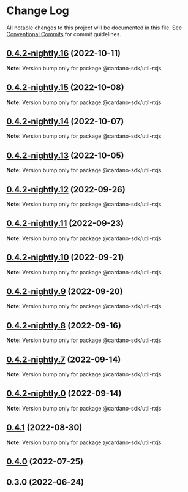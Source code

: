 # Change Log

All notable changes to this project will be documented in this file.
See [Conventional Commits](https://conventionalcommits.org) for commit guidelines.

## [0.4.2-nightly.16](https://github.com/input-output-hk/cardano-js-sdk/compare/@cardano-sdk/util-rxjs@0.4.2-nightly.15...@cardano-sdk/util-rxjs@0.4.2-nightly.16) (2022-10-11)

**Note:** Version bump only for package @cardano-sdk/util-rxjs





## [0.4.2-nightly.15](https://github.com/input-output-hk/cardano-js-sdk/compare/@cardano-sdk/util-rxjs@0.4.2-nightly.14...@cardano-sdk/util-rxjs@0.4.2-nightly.15) (2022-10-08)

**Note:** Version bump only for package @cardano-sdk/util-rxjs





## [0.4.2-nightly.14](https://github.com/input-output-hk/cardano-js-sdk/compare/@cardano-sdk/util-rxjs@0.4.2-nightly.13...@cardano-sdk/util-rxjs@0.4.2-nightly.14) (2022-10-07)

**Note:** Version bump only for package @cardano-sdk/util-rxjs





## [0.4.2-nightly.13](https://github.com/input-output-hk/cardano-js-sdk/compare/@cardano-sdk/util-rxjs@0.4.2-nightly.12...@cardano-sdk/util-rxjs@0.4.2-nightly.13) (2022-10-05)

**Note:** Version bump only for package @cardano-sdk/util-rxjs





## [0.4.2-nightly.12](https://github.com/input-output-hk/cardano-js-sdk/compare/@cardano-sdk/util-rxjs@0.4.2-nightly.11...@cardano-sdk/util-rxjs@0.4.2-nightly.12) (2022-09-26)

**Note:** Version bump only for package @cardano-sdk/util-rxjs





## [0.4.2-nightly.11](https://github.com/input-output-hk/cardano-js-sdk/compare/@cardano-sdk/util-rxjs@0.4.2-nightly.10...@cardano-sdk/util-rxjs@0.4.2-nightly.11) (2022-09-23)

**Note:** Version bump only for package @cardano-sdk/util-rxjs





## [0.4.2-nightly.10](https://github.com/input-output-hk/cardano-js-sdk/compare/@cardano-sdk/util-rxjs@0.4.2-nightly.9...@cardano-sdk/util-rxjs@0.4.2-nightly.10) (2022-09-21)

**Note:** Version bump only for package @cardano-sdk/util-rxjs





## [0.4.2-nightly.9](https://github.com/input-output-hk/cardano-js-sdk/compare/@cardano-sdk/util-rxjs@0.4.2-nightly.8...@cardano-sdk/util-rxjs@0.4.2-nightly.9) (2022-09-20)

**Note:** Version bump only for package @cardano-sdk/util-rxjs





## [0.4.2-nightly.8](https://github.com/input-output-hk/cardano-js-sdk/compare/@cardano-sdk/util-rxjs@0.4.2-nightly.7...@cardano-sdk/util-rxjs@0.4.2-nightly.8) (2022-09-16)

**Note:** Version bump only for package @cardano-sdk/util-rxjs





## [0.4.2-nightly.7](https://github.com/input-output-hk/cardano-js-sdk/compare/@cardano-sdk/util-rxjs@0.4.1...@cardano-sdk/util-rxjs@0.4.2-nightly.7) (2022-09-14)

**Note:** Version bump only for package @cardano-sdk/util-rxjs





## [0.4.2-nightly.0](https://github.com/input-output-hk/cardano-js-sdk/compare/@cardano-sdk/util-rxjs@0.4.1...@cardano-sdk/util-rxjs@0.4.2-nightly.0) (2022-09-14)

**Note:** Version bump only for package @cardano-sdk/util-rxjs





## [0.4.1](https://github.com/input-output-hk/cardano-js-sdk/compare/@cardano-sdk/util-rxjs@0.4.0...@cardano-sdk/util-rxjs@0.4.1) (2022-08-30)

**Note:** Version bump only for package @cardano-sdk/util-rxjs





## [0.4.0](https://github.com/input-output-hk/cardano-js-sdk/compare/0.3.0...@cardano-sdk/util-rxjs@0.4.0) (2022-07-25)

## 0.3.0 (2022-06-24)
